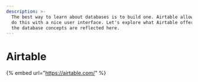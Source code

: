 ```yaml
---
description: >-
  The best way to learn about databases is to build one. Airtable allows us to
  do this with a nice user interface. Let's explore what Airtable offers and how
  the database concepts are reflected here.
---
```


# Airtable

{% embed url="https://airtable.com/" %}



